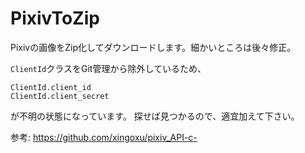 # PixivToZip
Pixivの画像をZip化してダウンロードします。細かいところは後々修正。

`ClientId`クラスをGit管理から除外しているため、

    ClientId.client_id
    ClientId.client_secret
    
が不明の状態になっています。
探せば見つかるので、適宜加えて下さい。

参考: https://github.com/xingoxu/pixiv_API-c-
